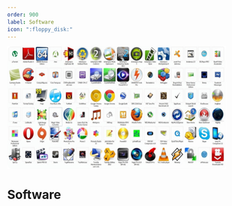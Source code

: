 ```yaml
---
order: 900
label: Software
icon: ":floppy_disk:"
---
```


![](/static/assets/banner/software.png)
# Software